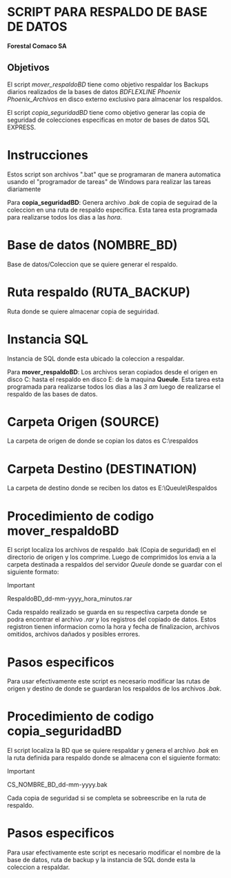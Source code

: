# SCRIPT PARA RESPALDO DE BASE DE DATOS
**Forestal Comaco SA** 

## Objetivos 

El script *mover_respaldoBD* tiene como objetivo respaldar los Backups diarios realizados de la bases de datos *BDFLEXLINE* *Phoenix* *Phoenix_Archivos* en disco externo exclusivo para almacenar los respaldos.

El script *copia_seguridadBD* tiene como objetivo generar las copia de seguridad de colecciones especificas en motor de bases de datos SQL EXPRESS. 

# Instrucciones 

Estos script son archivos ".bat" que se programaran de manera automatica usando el "programador de tareas" de Windows para realizar las tareas diariamente

Para **copia_seguridadBD**: Genera archivo *.bak* de copia de seguirad de la coleccion en una ruta de respaldo especifica. Esta tarea esta programada para realizarse todos los dias a las  *hora*. 

# Base de datos (NOMBRE_BD)
Base de datos/Coleccion que se quiere generar el respaldo. 
# Ruta respaldo (RUTA_BACKUP)
Ruta donde se quiere almacenar copia de seguiridad. 
# Instancia SQL 
Instancia de SQL donde esta ubicado la coleccion a respaldar.   

Para **mover_respaldoBD**: Los archivos seran copiados desde el origen en disco C: hasta el respaldo en disco E: de la maquina **Queule**. Esta tarea esta programada para realizarse todos los dias a las *3 am* luego de realizarse el respaldo de las bases de datos.

# Carpeta Origen (SOURCE)
La carpeta de origen de donde se copian los datos es C:\respaldos
# Carpeta Destino (DESTINATION)
La carpeta de destino donde se reciben los datos es E:\Queule\Respaldos

# Procedimiento de codigo mover_respaldoBD

El script localiza los archivos de respaldo .bak (Copia de seguridad) en el directorio de origen y los comprime. Luego de comprimidos los envia a la carpeta destinada a respaldos del servidor *Queule* donde se guardar con el siguiente formato:

> [!IMPORTANT]
> RespaldoBD_dd-mm-yyyy_hora_minutos.rar 

Cada respaldo realizado se guarda en su respectiva carpeta donde se podra encontrar el archivo *.rar* y los registros del copiado de datos. Estos registron tienen informacion como la hora y fecha de finalizacion, archivos omitidos, archivos dañados y posibles errores. 

# Pasos especificos 

Para usar efectivamente este script es necesario modificar las rutas de origen y destino de donde se guardaran los respaldos de los archivos *.bak*. 

# Procedimiento de codigo copia_seguridadBD

El script localiza la BD que se quiere respaldar y genera el archivo *.bak*  en la ruta definida para respaldo donde se almacena con el siguiente formato: 

> [!IMPORTANT]
> CS_NOMBRE_BD_dd-mm-yyyy.bak 

Cada copia de seguridad si se completa se sobreescribe en la ruta de respaldo. 

# Pasos especificos 

Para usar efectivamente este script es necesario modificar el nombre de la base de datos, ruta de backup y la instancia de SQL donde esta la coleccion a respaldar.